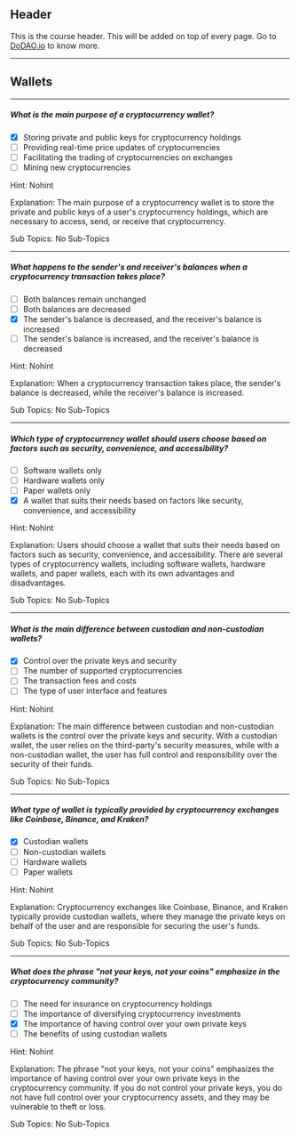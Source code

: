 ## Header
This is the course header. This will be added on top of every page. Go to [DoDAO.io](https://www.dodao.io) to know more.

 ---
 
 ## Wallets
 
 
---

##### What is the main purpose of a cryptocurrency wallet?  

- [x]  Storing private and public keys for cryptocurrency holdings
- [ ]  Providing real-time price updates of cryptocurrencies
- [ ]  Facilitating the trading of cryptocurrencies on exchanges
- [ ]  Mining new cryptocurrencies
  
Hint: Nohint
         
Explanation: The main purpose of a cryptocurrency wallet is to store the private and public keys of a user's cryptocurrency holdings, which are necessary to access, send, or receive that cryptocurrency.

Sub Topics: No Sub-Topics
 

---

##### What happens to the sender's and receiver's balances when a cryptocurrency transaction takes place?  

- [ ]  Both balances remain unchanged
- [ ]  Both balances are decreased
- [x]  The sender's balance is decreased, and the receiver's balance is increased
- [ ]  The sender's balance is increased, and the receiver's balance is decreased
  
Hint: Nohint
         
Explanation: When a cryptocurrency transaction takes place, the sender's balance is decreased, while the receiver's balance is increased.

Sub Topics: No Sub-Topics
 

---

##### Which type of cryptocurrency wallet should users choose based on factors such as security, convenience, and accessibility?  

- [ ]  Software wallets only
- [ ]  Hardware wallets only
- [ ]  Paper wallets only
- [x]  A wallet that suits their needs based on factors like security, convenience, and accessibility
  
Hint: Nohint
         
Explanation: Users should choose a wallet that suits their needs based on factors such as security, convenience, and accessibility. There are several types of cryptocurrency wallets, including software wallets, hardware wallets, and paper wallets, each with its own advantages and disadvantages.

Sub Topics: No Sub-Topics
 

---

##### What is the main difference between custodian and non-custodian wallets?  

- [x]  Control over the private keys and security
- [ ]  The number of supported cryptocurrencies
- [ ]  The transaction fees and costs
- [ ]  The type of user interface and features
  
Hint: Nohint
         
Explanation: The main difference between custodian and non-custodian wallets is the control over the private keys and security. With a custodian wallet, the user relies on the third-party's security measures, while with a non-custodian wallet, the user has full control and responsibility over the security of their funds.

Sub Topics: No Sub-Topics
 

---

##### What type of wallet is typically provided by cryptocurrency exchanges like Coinbase, Binance, and Kraken?  

- [x]  Custodian wallets
- [ ]  Non-custodian wallets
- [ ]  Hardware wallets
- [ ]  Paper wallets
  
Hint: Nohint
         
Explanation: Cryptocurrency exchanges like Coinbase, Binance, and Kraken typically provide custodian wallets, where they manage the private keys on behalf of the user and are responsible for securing the user's funds.

Sub Topics: No Sub-Topics
 

---

##### What does the phrase "not your keys, not your coins" emphasize in the cryptocurrency community?  

- [ ]  The need for insurance on cryptocurrency holdings
- [ ]  The importance of diversifying cryptocurrency investments
- [x]  The importance of having control over your own private keys
- [ ]  The benefits of using custodian wallets
  
Hint: Nohint
         
Explanation: The phrase "not your keys, not your coins" emphasizes the importance of having control over your own private keys in the cryptocurrency community. If you do not control your private keys, you do not have full control over your cryptocurrency assets, and they may be vulnerable to theft or loss.

Sub Topics: No Sub-Topics
 
